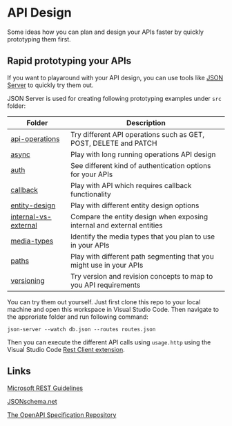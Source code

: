 # API Design

Some ideas how you can plan and design your APIs faster
by quickly prototyping them first.

## Rapid prototyping your APIs

If you want to playaround with your API design, you
can use tools like [JSON Server](https://github.com/typicode/json-server)
to quickly try them out.

JSON Server is used for creating following prototyping examples under `src` folder:

| Folder                                           | Description                                                            |
|--------------------------------------------------|------------------------------------------------------------------------|
| [api-operations](src/api-operations)             | Try different API operations such as GET, POST, DELETE and PATCH       |
| [async](src/async)                               | Play with long running operations API design                           |
| [auth](src/auth)                                 | See different kind of authentication options for your APIs             |
| [callback](src/callback)                         | Play with API which requires callback functionality                    |
| [entity-design](src/entity-design)               | Play with different entity design options                              |
| [internal-vs-external](src/internal-vs-external) | Compare the entity design when exposing internal and external entities |
| [media-types](src/media-types)                   | Identify the media types that you plan to use in your APIs             |
| [paths](src/paths)                               | Play with different path segmenting that you might use in your APIs    |
| [versioning](src/versioning)                     | Try version and revision concepts to map to you API requirements       |

You can try them out yourself. Just first clone this repo to your local machine and
open this workspace in Visual Studio Code. 
Then navigate to the approriate folder and run following command:

```
json-server --watch db.json --routes routes.json
```

Then you can execute the different API calls using `usage.http`
using the Visual Studio Code [Rest Client extension](https://marketplace.visualstudio.com/items?itemName=humao.rest-client).

## Links

[Microsoft REST Guidelines](https://github.com/microsoft/api-guidelines)

[JSONschema.net](https://jsonschema.net)

[The OpenAPI Specification Repository](https://github.com/OAI/OpenAPI-Specification)
